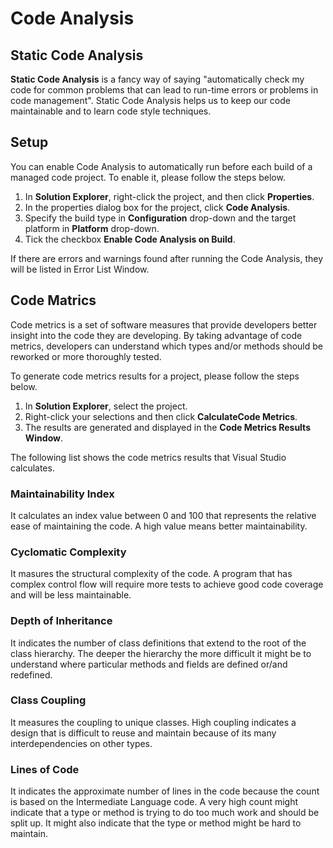 # Code Analysis

## Static Code Analysis
**Static Code Analysis** is a fancy way of saying "automatically check my code for common problems that can lead to run-time errors or problems in code management". Static Code Analysis helps us to keep our code maintainable and to learn code style techniques.

## Setup
You can enable Code Analysis to automatically run before each build of a managed code project. To enable it, please follow the steps below.
 1. In **Solution Explorer**, right-click the project, and then click **Properties**.
 2. In the properties dialog box for the project, click **Code Analysis**.
 3. Specify the build type in **Configuration** drop-down and the target platform in **Platform** drop-down.
 4. Tick the checkbox **Enable Code Analysis on Build**.
 
If there are errors and warnings found after running the Code Analysis, they will be listed in Error List Window.

## Code Matrics
Code metrics is a set of software measures that provide developers better insight into the code they are developing. By taking advantage of code metrics, developers can understand which types and/or methods should be reworked or more thoroughly tested.

To generate code metrics results for a project, please follow the steps below.
 1. In **Solution Explorer**, select the project.
 2. Right-click your selections and then click **CalculateCode Metrics**.
 3. The results are generated and displayed in the **Code Metrics Results Window**.
 
The following list shows the code metrics results that Visual Studio calculates.

### Maintainability Index
It calculates an index value between 0 and 100 that represents the relative ease of maintaining the code. A high value means better maintainability.

### Cyclomatic Complexity
It masures the structural complexity of the code. A program that has complex control flow will require more tests to achieve good code coverage and will be less maintainable.

### Depth of Inheritance
It indicates the number of class definitions that extend to the root of the class hierarchy. The deeper the hierarchy the more difficult it might be to understand where particular methods and fields are defined or/and redefined.

### Class Coupling
It measures the coupling to unique classes. High coupling indicates a design that is difficult to reuse and maintain because of its many interdependencies on other types.

### Lines of Code
It indicates the approximate number of lines in the code because the count is based on the Intermediate Language code. A very high count might indicate that a type or method is trying to do too much work and should be split up. It might also indicate that the type or method might be hard to maintain.
